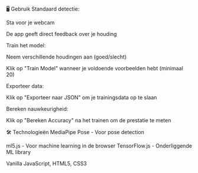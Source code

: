 🖥️ Gebruik
Standaard detectie:

Sta voor je webcam

De app geeft direct feedback over je houding

Train het model:

Neem verschillende houdingen aan (goed/slecht)

Klik op "Train Model" wanneer je voldoende voorbeelden hebt (minimaal 20)

Exporteer data:

Klik op "Exporteer naar JSON" om je trainingsdata op te slaan

Bereken nauwkeurigheid:

Klik op "Bereken Accuracy" na het trainen om de prestatie te meten

🛠️ Technologieën
MediaPipe Pose - Voor pose detection

ml5.js - Voor machine learning in de browser
TensorFlow.js - Onderliggende ML library

Vanilla JavaScript, HTML5, CSS3

